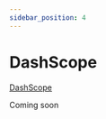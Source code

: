 ```yaml
---
sidebar_position: 4
---
```


# DashScope

[DashScope](https://dashscope.aliyun.com/) 

Coming soon
